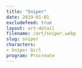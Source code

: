 ```yaml
---
title: "Sniper"
date: 2019-01-01
excludefeed: true
layout: art-detail
filename: /art/sniper.webp
slug: sniper
characters:
- Sniper Girl
program: Procreate
---
```

